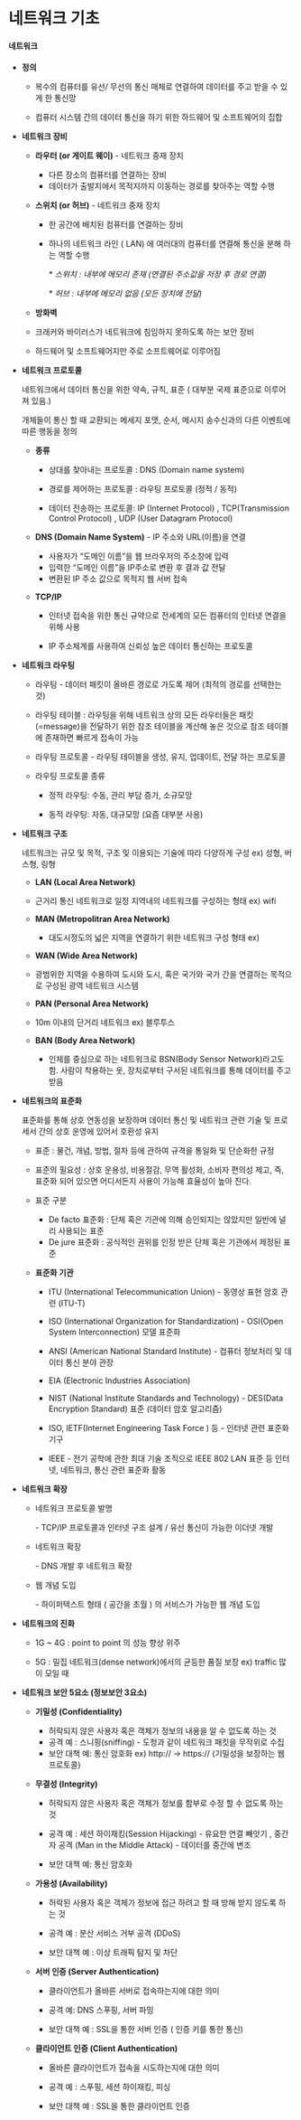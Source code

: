 # 네트워크 기초

#### 네트워크

- **정의**

  - 복수의 컴퓨터를 유선/ 무선의 통신 매체로 연결하여 데이터를 주고 받을 수 있게 한 통신망

  - 컴퓨터 시스템 간의 데이터 통신을 하기 위한 하드웨어 및 소프트웨어의 집합

    

- **네트워크 장비** 

  - **라우터 (or 게이트 웨이)** - 네트워크 중재 장치

    - 다른 장소의 컴퓨터를 연결하는 장비
    - 데이터가 출발지에서 목적지까지 이동하는 경로를 찾아주는 역할 수행

  - **스위치 (or 허브)**  - 네트워크 중재 장치

    - 한 공간에 배치된 컴퓨터를 연결하는 장비

    - 하나의 네트워크 라인 ( LAN) 에 여러대의 컴퓨터를 연결해 통신을 분해 하는 역할 수행

      \* *스위치 : 내부에 메모리 존재 (연결된 주소값을 저장 후 경로 연결)*

      \* *허브 : 내부에 메모리 없음 (모든 장치에 전달)*

  -  **방화벽**

    - 크래커와 바이러스가 네트워크에 침임하지 못하도록 하는 보안 장비
    - 하드웨어 및 소프트웨어지만 주로 소프트웨어로 이루어짐

    

- **네트워크 프로토콜**

  네트워크에서 데이터 통신을 위한 약속, 규칙, 표준 ( 대부분 국제 표준으로 이루어져 있음.)

  개체들이 통신 할 때 교환되는 메세지 포맷, 순서, 메시지 송수신과의 다른 이벤트에 따른 행동을 정의

  - **종류**

    - 상대를 찾아내는 프로토콜 : DNS (Domain name system)

    -  경로를 제어하는 프로토콜 : 라우팅 프로토콜 (정적 / 동적) 

    - 데이터 전송하는 프로토콜: IP (Internet Protocol) , TCP(Transmission Control Protocol) , UDP (User Datagram Protocol) 

      

  - **DNS (Domain Name System)** - IP 주소와 URL(이름)을 연결

    - 사용자가 “도메인 이름”을 웹 브라우저의 주소창에 입력
    - 입력한 “도메인 이름”을 IP주소로 변환 후 결과 값 전달
    -  변환된 IP 주소 값으로 목적지 웹 서버 접속

    

  - **TCP/IP**

    -  인터넷 접속을 위한 통신 규약으로 전세계의 모든 컴퓨터의 인터넷 연결을 위해 사용

    - IP 주소체계를 사용하여 신뢰성 높은 데이터 통신하는 프로토콜

    

- **네트워크 라우팅**

  - 라우팅 - 데이터 패킷이 올바른 경로로 가도록 제어 (최적의 경로를 선택한는 것)

  - 라우팅 테이블 : 라우팅을 위해 네트워크 상의 모든 라우터들은 패킷(=message)을 전달하기 위한 참조 테이블을 계산해 놓은 것으로 참조 테이블에 존재하면 빠르게 접속이 가능

  - 라우팅 프로토콜  - 라우팅 테이블을 생성, 유지, 업데이트, 전달 하는 프로토콜

  - 라우팅 프로토콜 종류

    - 정적 라우팅: 수동, 관리 부담 증가, 소규모망

    - 동적 라우팅: 자동, 대규모망 (요즘 대부분 사용)
    
      

- **네트워크 구조**

  네트워크는 규모 및 목적, 구조 및 이용되는 기술에 따라 다양하게 구성 ex) 성형, 버스형, 링형

  - **LAN (Local Area Network)**
    
  - 근거리 통신 네트워크로 일정 지역내의 네트워크를 구성하는 형태 ex) wifi
    
  - **MAN (Metropolitran Area Network)**
    
    - 대도시정도의 넓은 지역을 연결하기 위한 네트워크 구성 형태 ex)
  - **WAN (Wide Area Network)**
    
  - 광범위한 지역을 수용하여 도시와 도시, 혹은 국가와 국가 간을 연결하는 목적으로 구성된 광역 네트워크 시스템
    
  - **PAN (Personal Area Network)**
    
  - 10m 이내의 단거리 네트워크 ex) 블루투스
    
  - **BAN (Body Area Network)**

    - 인체를 중심으로 하는 네트워크로 BSN(Body Sensor Network)라고도 함. 사람이 착용하는 옷, 장치로부터 구서된 네트워크를 통해 데이터를 주고 받음

    

- **네트워크의 표준화**

  표준화를 통해 상호 연동성을 보장하며 데이터 통신 및 네트워크 관련 기술 및 프로세서 간의 상호 운영에 있어서 호환성 유지

  - 표준 : 물건, 개념, 방법, 절차 등에 관하여 규격을 통일화 및 단순화한 규정

  - 표준의 필요성 : 상호 운용성, 비용절감, 무역 활성화, 소비자 편의성 제고, 즉, 표준화 되어 있으면 어디서든지 사용이 가능해 효율성이 높아 진다. 

  - 표준 구분 

    - De facto 표준화 : 단체 혹은 기관에 의해 승인되지는 않았지만 일반에 널리 사용되는 표준 
    - De jure 표준화 : 공식적인 권위를 인정 받은 단체 혹은 기관에서 제정된 표준

    

  - **표준화 기관**

    - ITU (International Telecommunication Union) - 동영상 표현 암호 관련 (ITU-T)

    - ISO (International Organization for Standardization) - OSI(Open System Interconnection) 모델 표준화

    - ANSI (American National Standard Institute) - 컴퓨터 정보처리 및 데이터 통신 분야 관장

    - EIA (Electronic Industries Association)

    - NIST (National Institute Standards and Technology) - DES(Data Encryption Standard) 표준 (데이터 암호 알고리즘)

    - ISO, IETF(Internet Engineering Task Force ) 등 - 인터넷 관련 표준화 기구

    - IEEE - 전기 공학에 관한 최대 기술 조직으로 IEEE 802 LAN 표준 등 인터넷, 네트워크, 통신 관련 표준화 활동

      

- **네트워크 확장**

  - 네트워크 프로토콜 발명

      \- TCP/IP 프로토콜과 인터넷 구조 설계 / 유선 통신이 가능한 이더넷 개발

  - 네트워크 확장

      \- DNS 개발 후 네트워크 확장

  -  웹 개념 도입

      \- 하이퍼텍스트 형태 ( 공간을 초월 ) 의 서비스가 가능한 웹 개념 도입

  

- **네트워크의 진화**

  - 1G ~ 4G : point to point 의 성능 향상 위주

  - 5G : 밀집 네트워크(dense network)에서의 균등한 품질 보장 ex) traffic 많이 모일 때

    

- **네트워크 보안 5요소 (정보보안 3요소)**

  - **기밀성 (Confidentiality)**
    - 허락되지 않은 사용자 혹은 객체가 정보의 내용을 알 수 없도록 하는 것
    - 공격 예 : 스니핑(sniffing) - 도청과 같이 네트워크 패킷을 무작위로 수집
    - 보안 대책 예: 통신 암호화 ex) http:// -> https:// (기밀성을 보장하는 웹 프로토콜)
  - **무결성 (Integrity)**
    - 허락되지 않은 사용자 혹은 객체가 정보를 함부로 수정 할 수 없도록 하는 것
    
    - 공격 예 : 세션 하이재킹(Session Hijacking) - 유요한 연결 빼앗기 , 중간자 공격 (Man in the Middle Attack) - 데이터를 중간에 변조
    
    - 보안 대책 예: 통신 암호화
  - **가용성 (Availability)**
    - 허락된 사용자 혹은 객체가 정보에 접근 하려고 할 때 방해 받지 않도록 하는 것
    
    - 공격 예 : 분산 서비스 거부 공격 (DDoS)
    
    - 보안 대책 예 : 이상 트래픽 탐지 및 차단
  - **서버 인증 (Server Authentication)**
    
    - 클라이언트가 올바른 서버로 접속하는지에 대한 의미
    
    - 공격 예: DNS 스푸핑, 서버 파밍
    
    - 보안 대책 예 : SSL을 통한 서버 인증 ( 인증 키를 통한 통신)
  - **클라이언트 인증 (Client Authentication)**
    - 올바른 클라이언트가 접속을 시도하는지에 대한 의미
    
    - 공격 예 : 스푸핑, 세션 하이재킹, 피싱
    
    - 보안 대책 예 : SSL을 통한 클라이언트 인증
